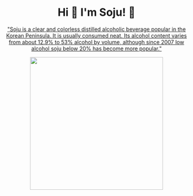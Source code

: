 <h1 align='center'>
  Hi 👋 I'm Soju! 🍻
</h1>

<p align='center'>
  <a href='https://en.wikipedia.org/wiki/Soju'>"Soju is a clear and colorless distilled alcoholic beverage popular in the Korean Peninsula. It is usually consumed neat. Its alcohol content varies from about 12.9% to 53% alcohol by volume, although since 2007 low alcohol soju below 20% has become more popular."</a>
</p>

<p align='center'>
  <a href="#"><img src="https://github-readme-stats.vercel.app/api?username=msojuuu&show_icons=true&count_private=true&theme=dark" width="350"></a>
</p>